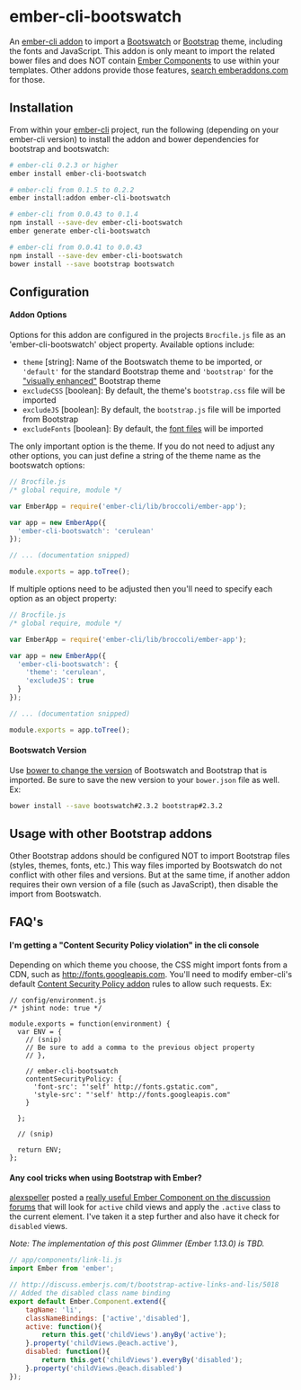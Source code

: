 ember-cli-bootswatch
====================

An [ember-cli addon](http://www.emberaddons.com/) to import a [Bootswatch](http://bootswatch.com/)
or [Bootstrap](http://getbootstrap.com/) theme, including the fonts and
JavaScript. This addon is only meant to import the related bower files and
does NOT contain [Ember Components](http://emberjs.com/guides/components/)
to use within your templates. Other addons provide those features,
[search emberaddons.com](http://www.emberaddons.com/?query=bootstrap) for
those.




## Installation

From within your [ember-cli](http://www.ember-cli.com/) project, run the
following (depending on your ember-cli version) to install the addon and
bower dependencies for bootstrap and bootswatch:

```bash
# ember-cli 0.2.3 or higher
ember install ember-cli-bootswatch
```

```bash
# ember-cli from 0.1.5 to 0.2.2
ember install:addon ember-cli-bootswatch
```

```bash
# ember-cli from 0.0.43 to 0.1.4
npm install --save-dev ember-cli-bootswatch
ember generate ember-cli-bootswatch
```

```bash
# ember-cli from 0.0.41 to 0.0.43
npm install --save-dev ember-cli-bootswatch
bower install --save bootstrap bootswatch
```




## Configuration


#### Addon Options

Options for this addon are configured in the projects `Brocfile.js` file
as an 'ember-cli-bootswatch' object property. Available options include:

* `theme` [string]: Name of the Bootswatch theme to be imported, or `'default'` for the standard Bootstrap theme and `'bootstrap'` for the ["visually enhanced"](http://getbootstrap.com/getting-started/#bootstrap-theme) Bootstrap theme
* `excludeCSS` [boolean]: By default, the theme's `bootstrap.css` file will be imported
* `excludeJS` [boolean]: By default, the `bootstrap.js` file will be imported from Bootstrap
* `excludeFonts` [boolean]: By default, the [font files](https://github.com/thomaspark/bootswatch/tree/gh-pages/fonts) will be imported

The only important option is the theme. If you do not need to adjust
any other options, you can just define a string of the theme name
as the bootswatch options:

```javascript
// Brocfile.js
/* global require, module */

var EmberApp = require('ember-cli/lib/broccoli/ember-app');

var app = new EmberApp({
  'ember-cli-bootswatch': 'cerulean'
});

// ... (documentation snipped)

module.exports = app.toTree();
```

If multiple options need to be adjusted then you'll need to specify each
option as an object property:

```javascript
// Brocfile.js
/* global require, module */

var EmberApp = require('ember-cli/lib/broccoli/ember-app');

var app = new EmberApp({
  'ember-cli-bootswatch': {
    'theme': 'cerulean',
    'excludeJS': true
  }
});

// ... (documentation snipped)

module.exports = app.toTree();
```


#### Bootswatch Version

Use [bower to change the version](http://bower.io/docs/api/#install) of
Bootswatch and Bootstrap that is imported. Be sure to save the new version
to your `bower.json` file as well. Ex:

```bash
bower install --save bootswatch#2.3.2 bootstrap#2.3.2
```




## Usage with other Bootstrap addons

Other Bootstrap addons should be configured NOT to import Bootstrap files
(styles, themes, fonts, etc.) This way files imported by Bootswatch do not
conflict with other files and versions. But at the same time, if another
addon requires their own version of a file (such as JavaScript), then disable
the import from Bootswatch.




## FAQ's


#### I'm getting a "Content Security Policy violation" in the cli console

Depending on which theme you choose, the CSS might import fonts from a CDN,
such as http://fonts.googleapis.com. You'll need to modify ember-cli's default
[Content Security Policy addon](https://github.com/rwjblue/ember-cli-content-security-policy)
rules to allow such requests. Ex:

```
// config/environment.js
/* jshint node: true */

module.exports = function(environment) {
  var ENV = {
    // (snip)
    // Be sure to add a comma to the previous object property
    // },

    // ember-cli-bootswatch
    contentSecurityPolicy: {
      'font-src': "'self' http://fonts.gstatic.com",
      'style-src': "'self' http://fonts.googleapis.com"
    }

  };

  // (snip)

  return ENV;
};
```


#### Any cool tricks when using Bootstrap with Ember?

[alexspeller](https://twitter.com/alexspeller/) posted a
[really useful Ember Component on the discussion forums](http://discuss.emberjs.com/t/bootstrap-active-links-and-lis/5018/1)
that will look for `active` child views and apply the `.active` class to
the current element. I've taken it a step further and also have it check
for `disabled` views.

*Note: The implementation of this post Glimmer (Ember 1.13.0) is TBD.*

```javascript
// app/components/link-li.js
import Ember from 'ember';

// http://discuss.emberjs.com/t/bootstrap-active-links-and-lis/5018
// Added the disabled class name binding
export default Ember.Component.extend({
	tagName: 'li',
	classNameBindings: ['active','disabled'],
	active: function(){
		return this.get('childViews').anyBy('active');
	}.property('childViews.@each.active'),
	disabled: function(){
		return this.get('childViews').everyBy('disabled');
	}.property('childViews.@each.disabled')
});
```

